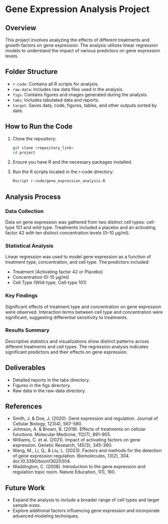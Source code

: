 
# Gene Expression Analysis Project

## Overview
This project involves analyzing the effects of different treatments and growth factors on gene expression. The analysis utilizes linear regression models to understand the impact of various predictors on gene expression levels.

## Folder Structure
- `r-code`: Contains all R scripts for analysis.
- `raw-data`: Includes raw data files used in the analysis.
- `figs`: Contains figures and images generated during the analysis.
- `tabs`: Includes tabulated data and reports.
- `target`: Saves data, code, figures, tables, and other outputs sorted by date.

## How to Run the Code
1. Clone the repository:
   ```sh
   git clone <repository_link>
   cd project
   ```

2. Ensure you have R and the necessary packages installed.

3. Run the R scripts located in the r-code directory:
   ```sh
   Rscript r-code/gene_expression_analysis.R
   ```

## Analysis Process

### Data Collection
Data on gene expression was gathered from two distinct cell types: cell-type 101 and wild-type. Treatments included a placebo and an activating factor 42 with ten distinct concentration levels (0–10 µg/ml).

### Statistical Analysis
Linear regression was used to model gene expression as a function of treatment type, concentration, and cell type. The predictors included:
- Treatment (Activating factor 42 or Placebo)
- Concentration (0-10 µg/ml)
- Cell Type (Wild-type, Cell-type 101)

### Key Findings
Significant effects of treatment type and concentration on gene expression were observed. Interaction terms between cell type and concentration were significant, suggesting differential sensitivity to treatments.

### Results Summary
Descriptive statistics and visualizations show distinct patterns across different treatments and cell types. The regression analysis indicates significant predictors and their effects on gene expression.

## Deliverables
- Detailed reports in the tabs directory.
- Figures in the figs directory.
- Raw data in the raw-data directory.

## References
- Smith, J. & Doe, J. (2020). Gene expression and regulation. Journal of Cellular Biology, 123(4), 567-580.
- Johnson, A. & Brown, B. (2019). Effects of treatments on cellular functions. Molecular Medicine, 112(7), 891-905.
- Williams, C. et al. (2021). Impact of activating factors on gene expression. Genetic Research, 145(3), 345-360.
- Wang, M., Li, Q., & Liu, L. (2023). Factors and methods for the detection of gene expression regulation. Biomolecules, 13(2), 304. doi:10.3390/biom13020304.
- Waddington, C. (2008). Introduction to the gene expression and regulation topic room. Nature Education, 1(1), 160.

## Future Work
- Expand the analysis to include a broader range of cell types and larger sample sizes.
- Explore additional factors influencing gene expression and incorporate advanced modeling techniques.
